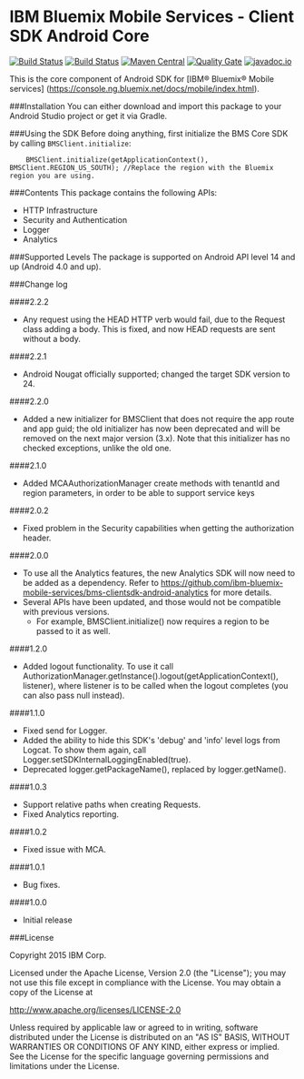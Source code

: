 IBM Bluemix Mobile Services - Client SDK Android Core
===

[![Build Status](https://travis-ci.org/ibm-bluemix-mobile-services/bms-clientsdk-android-core.svg?branch=master)](https://travis-ci.org/ibm-bluemix-mobile-services/bms-clientsdk-android-core)
[![Build Status](https://travis-ci.org/ibm-bluemix-mobile-services/bms-clientsdk-android-core.svg?branch=development)](https://travis-ci.org/ibm-bluemix-mobile-services/bms-clientsdk-android-core)
[![Maven Central](https://maven-badges.herokuapp.com/maven-central/com.ibm.mobilefirstplatform.clientsdk.android/core/badge.svg)](https://maven-badges.herokuapp.com/maven-central/com.ibm.mobilefirstplatform.clientsdk.android/core)
[![Quality Gate](http://nemo.sonarqube.org/api/badges/gate?key=bms-clientsdk-android-core)](http://nemo.sonarqube.org/dashboard/index/bms-clientsdk-android-core) [![javadoc.io](https://javadoc-emblem.rhcloud.com/doc/com.ibm.mobilefirstplatform.clientsdk.android/core/badge.svg)](http://www.javadoc.io/doc/com.ibm.mobilefirstplatform.clientsdk.android/core)

This is the core component of Android SDK for [IBM® Bluemix® Mobile services] (https://console.ng.bluemix.net/docs/mobile/index.html).

###Installation
You can either download and import this package to your Android Studio project or get it via Gradle.

###Using the SDK
Before doing anything, first initialize the BMS Core SDK by calling `BMSClient.initialize`:

```
    BMSClient.initialize(getApplicationContext(), BMSClient.REGION_US_SOUTH); //Replace the region with the Bluemix region you are using.
```

###Contents
This package contains the following APIs:
* HTTP Infrastructure
* Security and Authentication
* Logger
* Analytics

###Supported Levels
The package is supported on Android API level 14 and up (Android 4.0 and up).

###Change log

####2.2.2
* Any request using the HEAD HTTP verb would fail, due to the Request class adding a body. This is fixed, and now HEAD requests are sent without a body.

####2.2.1
* Android Nougat officially supported; changed the target SDK version to 24.

####2.2.0
* Added a new initializer for BMSClient that does not require the app route and app guid; the old initializer has now been deprecated and will be removed on the next major version (3.x). Note that this initializer has no checked exceptions, unlike the old one.

####2.1.0
* Added MCAAuthorizationManager create methods with tenantId and region parameters, in order to be able to support service keys

####2.0.2
* Fixed problem in the Security capabilities when getting the authorization header.

####2.0.0
* To use all the Analytics features, the new Analytics SDK will now need to be added as a dependency. Refer to https://github.com/ibm-bluemix-mobile-services/bms-clientsdk-android-analytics for more details.
* Several APIs have been updated, and those would not be compatible with previous versions.
    * For example, BMSClient.initialize() now requires a region to be passed to it as well.

####1.2.0
* Added logout functionality. To use it call
  AuthorizationManager.getInstance().logout(getApplicationContext(), listener), where listener is to be called when the logout completes (you can also pass null instead).


####1.1.0
* Fixed send for Logger.
* Added the ability to hide this SDK's 'debug' and 'info' level logs from Logcat. To show them again, call Logger.setSDKInternalLoggingEnabled(true).
* Deprecated logger.getPackageName(), replaced by logger.getName().

####1.0.3
* Support relative paths when creating Requests.
* Fixed Analytics reporting.

####1.0.2
* Fixed issue with MCA.

####1.0.1
* Bug fixes.

####1.0.0
* Initial release


###License

Copyright 2015 IBM Corp.

Licensed under the Apache License, Version 2.0 (the "License");
you may not use this file except in compliance with the License.
You may obtain a copy of the License at

http://www.apache.org/licenses/LICENSE-2.0

Unless required by applicable law or agreed to in writing, software
distributed under the License is distributed on an "AS IS" BASIS,
WITHOUT WARRANTIES OR CONDITIONS OF ANY KIND, either express or implied.
See the License for the specific language governing permissions and
limitations under the License.
